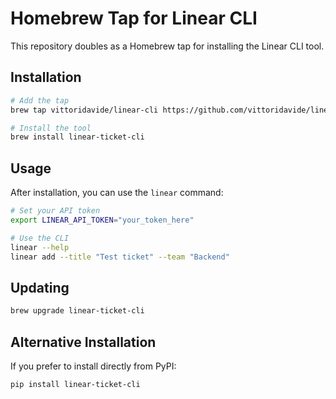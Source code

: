 # Homebrew Tap for Linear CLI

This repository doubles as a Homebrew tap for installing the Linear CLI tool.

## Installation

```bash
# Add the tap
brew tap vittoridavide/linear-cli https://github.com/vittoridavide/linear-cli

# Install the tool
brew install linear-ticket-cli
```

## Usage

After installation, you can use the `linear` command:

```bash
# Set your API token
export LINEAR_API_TOKEN="your_token_here"

# Use the CLI
linear --help
linear add --title "Test ticket" --team "Backend"
```

## Updating

```bash
brew upgrade linear-ticket-cli
```

## Alternative Installation

If you prefer to install directly from PyPI:

```bash
pip install linear-ticket-cli
```